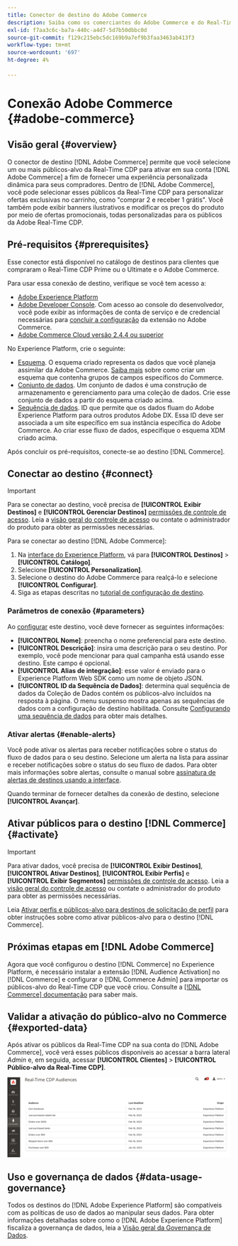 ```yaml
---
title: Conector de destino do Adobe Commerce
description: Saiba como os comerciantes do Adobe Commerce e do Real-Time CDP podem personalizar a experiência de compra fornecendo promoções e conteúdo de site altamente relevantes, personalizados para públicos-alvo de clientes criados e gerenciados no Real-Time CDP.
exl-id: f7aa3c6c-ba7a-440c-a4d7-5d7b50dbbc0d
source-git-commit: f129c215ebc5dc169b9a7ef9b3faa3463ab413f3
workflow-type: tm+mt
source-wordcount: '697'
ht-degree: 4%

---
```


# Conexão Adobe Commerce {#adobe-commerce}

## Visão geral {#overview}

O conector de destino [!DNL Adobe Commerce] permite que você selecione um ou mais públicos-alvo da Real-Time CDP para ativar em sua conta [!DNL Adobe Commerce] a fim de fornecer uma experiência personalizada dinâmica para seus compradores. Dentro de [!DNL Adobe Commerce], você pode selecionar esses públicos da Real-Time CDP para personalizar ofertas exclusivas no carrinho, como &quot;comprar 2 e receber 1 grátis&quot;. Você também pode exibir banners ilustrativos e modificar os preços do produto por meio de ofertas promocionais, todas personalizadas para os públicos da Adobe Real-Time CDP.

## Pré-requisitos {#prerequisites}

Esse conector está disponível no catálogo de destinos para clientes que compraram o Real-Time CDP Prime ou o Ultimate e o Adobe Commerce.

Para usar essa conexão de destino, verifique se você tem acesso a:

- [Adobe Experience Platform](https://experience.adobe.com/)
- [Adobe Developer Console](https://developer.adobe.com/developer-console/docs/guides/getting-started/). Com acesso ao console do desenvolvedor, você pode exibir as informações de conta de serviço e de credencial necessárias para [concluir a configuração](https://experienceleague.adobe.com/docs/commerce-admin/customers/customers-menu/audience-activation.html?lang=pt-BR#configure-the-extension) da extensão no Adobe Commerce.
- [Adobe Commerce Cloud versão 2.4.4 ou superior](https://business.adobe.com/br/products/magento/magento-commerce.html)

No Experience Platform, crie o seguinte:

- [Esquema](../../../xdm/schema/composition.md). O esquema criado representa os dados que você planeja assimilar da Adobe Commerce. [Saiba mais](https://experienceleague.adobe.com/docs/commerce-merchant-services/data-connection/fundamentals/update-xdm.html?lang=pt-BR) sobre como criar um esquema que contenha grupos de campos específicos do Commerce.
- [Conjunto de dados](../../../catalog/datasets/user-guide.md#create). Um conjunto de dados é uma construção de armazenamento e gerenciamento para uma coleção de dados. Crie esse conjunto de dados a partir do esquema criado acima.
- [Sequência de dados](../../../datastreams/overview.md#create). ID que permite que os dados fluam do Adobe Experience Platform para outros produtos Adobe DX. Essa ID deve ser associada a um site específico em sua instância específica do Adobe Commerce. Ao criar esse fluxo de dados, especifique o esquema XDM criado acima.

Após concluir os pré-requisitos, conecte-se ao destino [!DNL Commerce].

## Conectar ao destino {#connect}

>[!IMPORTANT]
> 
>Para se conectar ao destino, você precisa de **[!UICONTROL Exibir Destinos]** e **[!UICONTROL Gerenciar Destinos]** [permissões de controle de acesso](/help/access-control/home.md#permissions). Leia a [visão geral do controle de acesso](/help/access-control/ui/overview.md) ou contate o administrador do produto para obter as permissões necessárias.

Para se conectar ao destino [!DNL Adobe Commerce]:

1. Na [interface do Experience Platform](https://experience.adobe.com/platform/), vá para **[!UICONTROL Destinos]** > **[!UICONTROL Catálogo]**.
1. Selecione **[!UICONTROL Personalization]**.
1. Selecione o destino do Adobe Commerce para realçá-lo e selecione **[!UICONTROL Configurar]**.
1. Siga as etapas descritas no [tutorial de configuração de destino](../../ui/connect-destination.md).

### Parâmetros de conexão {#parameters}

Ao [configurar](../../ui/connect-destination.md) este destino, você deve fornecer as seguintes informações:

- **[!UICONTROL Nome]**: preencha o nome preferencial para este destino.
- **[!UICONTROL Descrição]**: insira uma descrição para o seu destino. Por exemplo, você pode mencionar para qual campanha está usando esse destino. Este campo é opcional.
- **[!UICONTROL Alias de integração]**: esse valor é enviado para o Experience Platform Web SDK como um nome de objeto JSON.
- **[!UICONTROL ID da Sequência de Dados]**: determina qual sequência de dados da Coleção de Dados contém os públicos-alvo incluídos na resposta à página. O menu suspenso mostra apenas as sequências de dados com a configuração de destino habilitada. Consulte [Configurando uma sequência de dados](../../../datastreams/overview.md) para obter mais detalhes.

### Ativar alertas {#enable-alerts}

Você pode ativar os alertas para receber notificações sobre o status do fluxo de dados para o seu destino. Selecione um alerta na lista para assinar e receber notificações sobre o status do seu fluxo de dados. Para obter mais informações sobre alertas, consulte o manual sobre [assinatura de alertas de destinos usando a interface](../../ui/alerts.md).

Quando terminar de fornecer detalhes da conexão de destino, selecione **[!UICONTROL Avançar]**.

## Ativar públicos para o destino [!DNL Commerce] {#activate}

>[!IMPORTANT]
> 
>Para ativar dados, você precisa de **[!UICONTROL Exibir Destinos]**, **[!UICONTROL Ativar Destinos]**, **[!UICONTROL Exibir Perfis]** e **[!UICONTROL Exibir Segmentos]** [permissões de controle de acesso](/help/access-control/home.md#permissions). Leia a [visão geral do controle de acesso](/help/access-control/ui/overview.md) ou contate o administrador do produto para obter as permissões necessárias.

Leia [Ativar perfis e públicos-alvo para destinos de solicitação de perfil](../../ui/activate-edge-personalization-destinations.md) para obter instruções sobre como ativar públicos-alvo para o destino [!DNL Commerce].

## Próximas etapas em [!DNL Adobe Commerce]

Agora que você configurou o destino [!DNL Commerce] no Experience Platform, é necessário instalar a extensão [!DNL Audience Activation] no [!DNL Commerce] e configurar o [!DNL Commerce Admin] para importar os públicos-alvo do Real-Time CDP que você criou. Consulte a [[!DNL Commerce] documentação](https://experienceleague.adobe.com/docs/commerce-admin/customers/customers-menu/audience-activation.html?lang=pt-BR) para saber mais.

## Validar a ativação do público-alvo no Commerce {#exported-data}

Após ativar os públicos da Real-Time CDP na sua conta do [!DNL Adobe Commerce], você verá esses públicos disponíveis ao acessar a barra lateral _Admin_ e, em seguida, acessar **[!UICONTROL Clientes]** > **[!UICONTROL Público-alvo da Real-Time CDP]**.

![Painel de Públicos-Alvo do Real-Time CDP](../../assets/catalog/personalization/adobe-commerce/audience-library.png)

## Uso e governança de dados {#data-usage-governance}

Todos os destinos do [!DNL Adobe Experience Platform] são compatíveis com as políticas de uso de dados ao manipular seus dados. Para obter informações detalhadas sobre como o [!DNL Adobe Experience Platform] fiscaliza a governança de dados, leia a [Visão geral da Governança de Dados](/help/data-governance/home.md).
